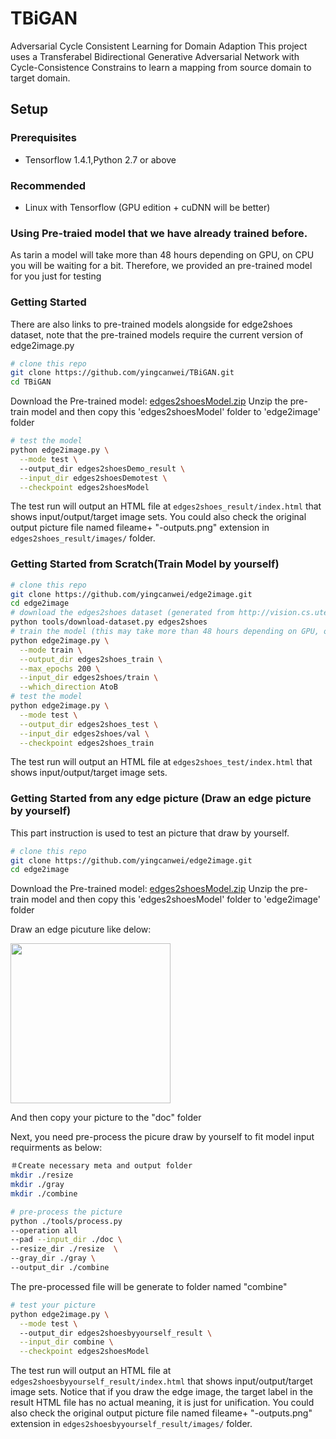 # TBiGAN
Adversarial Cycle Consistent Learning for Domain Adaption
This project uses a Transferabel Bidirectional Generative Adversarial Network with Cycle-Consistence Constrains to learn a mapping from source domain to target domain.

## Setup

### Prerequisites
- Tensorflow 1.4.1,Python 2.7 or above

### Recommended
- Linux with Tensorflow (GPU edition + cuDNN will be better)

### Using Pre-traied model that we have already trained before.
As tarin a model will take more than 48 hours depending on GPU, on CPU you will be waiting for a bit.
Therefore, we  provided an pre-trained model for you just for testing

### Getting Started
There are also links to pre-trained models alongside for edge2shoes dataset, note that the pre-trained models require the current version of edge2image.py

```sh
# clone this repo
git clone https://github.com/yingcanwei/TBiGAN.git
cd TBiGAN
```
Download the Pre-trained model: [edges2shoesModel.zip](https://drive.google.com/file/d/14WROFTs4unFS4PfOeSJw7v-YWWxMasao/view)
Unzip the pre-train model and then copy this 'edges2shoesModel' folder to 'edge2image' folder 

```sh
# test the model
python edge2image.py \
  --mode test \
  --output_dir edges2shoesDemo_result \
  --input_dir edges2shoesDemotest \
  --checkpoint edges2shoesModel
```

The test run will output an HTML file at `edges2shoes_result/index.html` that shows input/output/target image sets.
You could also check the original output picture file named fileame+ "-outputs.png" extension in `edges2shoes_result/images/` folder.  

### Getting Started from Scratch(Train Model by yourself) 

```sh
# clone this repo
git clone https://github.com/yingcanwei/edge2image.git
cd edge2image
# download the edges2shoes dataset (generated from http://vision.cs.utexas.edu/projects/finegrained/utzap50k/)
python tools/download-dataset.py edges2shoes
# train the model (this may take more than 48 hours depending on GPU, on CPU you will be waiting for a bit)
python edge2image.py \
  --mode train \
  --output_dir edges2shoes_train \
  --max_epochs 200 \
  --input_dir edges2shoes/train \
  --which_direction AtoB
# test the model
python edge2image.py \
  --mode test \
  --output_dir edges2shoes_test \
  --input_dir edges2shoes/val \
  --checkpoint edges2shoes_train
```

The test run will output an HTML file at `edges2shoes_test/index.html` that shows input/output/target image sets.

### Getting Started from any edge picture (Draw an edge picture by yourself) 
This part instruction is used to test an picture that draw by yourself.

```sh
# clone this repo
git clone https://github.com/yingcanwei/edge2image.git
cd edge2image
```
Download the Pre-trained model: [edges2shoesModel.zip](https://drive.google.com/file/d/14WROFTs4unFS4PfOeSJw7v-YWWxMasao/view)
Unzip the pre-train model and then copy this 'edges2shoesModel' folder to 'edge2image' folder 

Draw an edge picuture like delow:

<img src="doc/test1.png" width="256px"/>

And then copy your picture to the "doc" folder

Next, you need pre-process the picure draw by yourself to fit model input requirments as below:

```sh
＃Create necessary meta and output folder
mkdir ./resize
mkdir ./gray
mkdir ./combine

# pre-process the picture
python ./tools/process.py 
--operation all 
--pad --input_dir ./doc \
--resize_dir ./resize  \
--gray_dir ./gray \
--output_dir ./combine
```

The pre-processed file will be generate to folder named "combine" 

```sh
# test your picture
python edge2image.py \
  --mode test \
  --output_dir edges2shoesbyyourself_result \
  --input_dir combine \
  --checkpoint edges2shoesModel
```
The test run will output an HTML file at `edges2shoesbyyourself_result/index.html` that shows input/output/target image sets. Notice that if you draw the edge image, the target label in the result HTML file has no actual meaning, it is just for unification.
You could also check the original output picture file named fileame+ "-outputs.png" extension in `edges2shoesbyyourself_result/images/` folder.  
